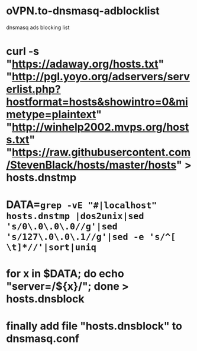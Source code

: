 # oVPN.to-dnsmasq-adblocklist
dnsmasq ads blocking list

# curl -s "https://adaway.org/hosts.txt" "http://pgl.yoyo.org/adservers/serverlist.php?hostformat=hosts&showintro=0&mimetype=plaintext" "http://winhelp2002.mvps.org/hosts.txt" "https://raw.githubusercontent.com/StevenBlack/hosts/master/hosts" > hosts.dnstmp 
# DATA=`grep -vE "#|localhost" hosts.dnstmp |dos2unix|sed 's/0\.0\.0\.0//g'|sed 's/127\.0\.0\.1//g'|sed -e 's/^[ \t]*//'|sort|uniq`
# for x in $DATA; do echo "server=/${x}/"; done > hosts.dnsblock

# finally add file "hosts.dnsblock" to dnsmasq.conf
